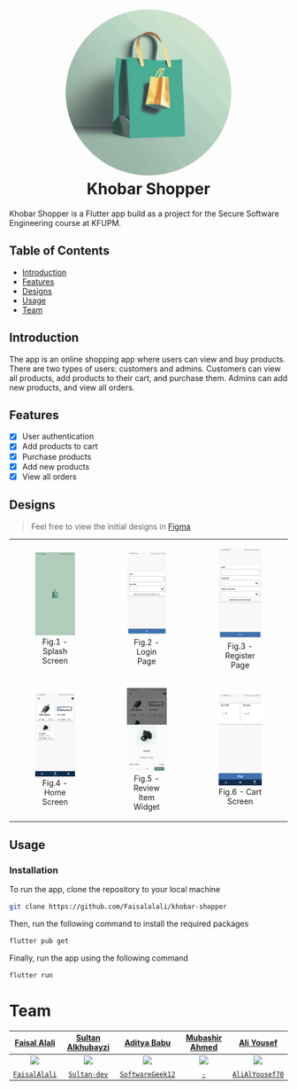 <h1 align="center">
  <img width="300" style="border-radius: 50%;" src="https://raw.githubusercontent.com/Faisalalali/khobar-shopper/main/assets/icons/app_icon.png">
  <br>
  Khobar Shopper
</h1>

Khobar Shopper is a Flutter app build as a project for the Secure Software Engineering course at KFUPM.

## Table of Contents

- [Introduction](#introduction)
- [Features](#features)
- [Designs](#designs)
- [Usage](#usage)
- [Team](#team)

## Introduction

The app is an online shopping app where users can view and buy products. There are two types of users: customers and admins. Customers can view all products, add products to their cart, and purchase them. Admins can add new products, and view all orders.

## Features

- [x] User authentication
- [x] Add products to cart
- [x] Purchase products
- [x] Add new products
- [x] View all orders

## Designs

> Feel free to view the initial designs in [Figma](https://www.figma.com/file/9xO29GYE7uN7V5HlAcHvpH/Untitled?type=design&node-id=0%3A1&t=yPV1PobX8iz3320E-1)

<table>
  <tr>
    <td>
      <figure>
        <img alt="Splash Screen" src="assets/screens/splash.jpg" width="300">
        <figcaption align="center">
          Fig.1 - Splash Screen
        </figcaption>
      </figure>
    </td>
    <td>
      <figure>
        <img alt="Login Page" src="assets/screens/login.jpg" width="300">
        <figcaption align="center">
          Fig.2 - Login Page
        </figcaption>
      </figure>
    </td>
    <td>
      <figure>
        <img alt="Create a new account page" src="assets/screens/register.jpg" width="300">
        <figcaption align="center">
          Fig.3 - Register Page
        </figcaption>
      </figure>
    </td>
  </tr>
  <tr>
    <td>
      <figure>
        <img alt="Home Screen" src="assets/screens/home.jpg" width="300">
        <figcaption align="center">
          Fig.4 - Home Screen
        </figcaption>
      </figure>
    </td>
    <td>
      <figure>
        <img alt="Review Item Widget" src="assets/screens/preview_item.jpg" width="300">
        <figcaption align="center">
          Fig.5 - Review Item Widget
        </figcaption>
      </figure>
    </td>
    <td>
      <figure>
        <img alt="Cart Screen" src="assets/screens/cart.jpg" width="300">
        <figcaption align="center">
          Fig.6 - Cart Screen
        </figcaption>
      </figure>
    </td>
  </tr>
</table>

## Usage

### Installation

To run the app, clone the repository to your local machine

```bash
git clone https://github.com/Faisalalali/khobar-shopper
```

Then, run the following command to install the required packages

```bash
flutter pub get
```

Finally, run the app using the following command

```bash
flutter run
```

# Team

| <a href="https://www.linkedin.com/in/faisalalali/" target="_blank">**Faisal Alali**</a> | <a href="https://www.linkedin.com/in/sultan-alkhubayzi-759132229/" target="_blank">**Sultan Alkhubayzi**</a> | <a href="https://www.linkedin.com/in/aditya-salin-babu-706566234/" target="_blank">**Aditya Babu**</a> | <a href="https://www.linkedin.com/in/mubashir542/" target="_blank">**Mubashir Ahmed**</a> | <a href="#" target="_blank">**Ali Yousef**</a> |
| :-------------------------------------------------------------------------------------: | :----------------------------------------------------------------------------------------------------------: | :----------------------------------------------------------------------------------------------------: | :---------------------------------------------------------------------------------------: | :--------------------------------------------: |
|           <img src="https://github.com/Faisalalali.png?size=200" width="200">           |                      <img src="https://github.com/Sultan-dev.png?size=200" width="200">                      |                 <img src="https://github.com/SoftwareGeek12.png?size=200" width="200">                 |                                 <img src="#" width="200">                                 |           <img src="https://github.com/AliAlYousef70.png?size=200" width="200">            |
|       <a href="https://github.com/FaisalAlali" target="_blank">`FaisalAlali`</a>        |                   <a href="https://github.com/Sultan-dev" target="_blank">`Sultan-dev`</a>                   |            <a href="https://github.com/SoftwareGeek12" target="_blank">`SoftwareGeek12`</a>            |                            <a href="#" target="_blank">`-`</a>                            |      <a href="https://github.com/AliAlYousef70" target="_blank">`AliAlYousef70`</a>       |
